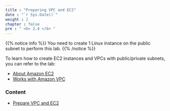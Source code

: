 ```yaml
---
title : "Preparing VPC and EC2"
date : "`r Sys.Date()`"
weight : 2
chapter : false
pre : " <b> 2.4 </b> "
---
```


{{% notice info %}}
You need to create 1 Linux instance on the public subnet to perform this lab.
{{% /notice %}}

To learn how to create EC2 instances and VPCs with public/private subnets, you can refer to the lab:
  - [About Amazon EC2](https://000004.awsstudygroup.com/en/)
  - [Works with Amazon VPC](https://000003.awsstudygroup.com/en/)

### Content
  - [Prepare VPC and EC2](2.1-createec2/)